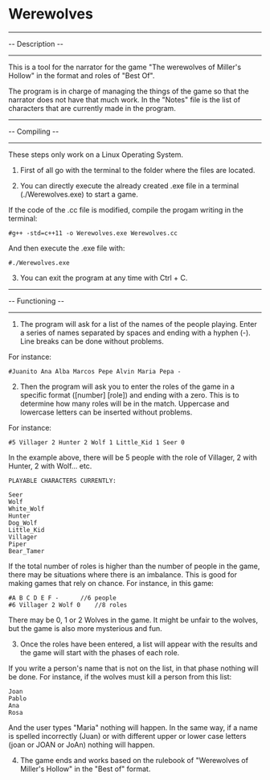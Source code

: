# Werewolves

_________________
-- Description --
_________________

This is a tool for the narrator for the game "The werewolves of Miller's Hollow" in the format and roles of "Best Of".

The program is in charge of managing the things of the game so that the narrator does not have that much work. In the "Notes" file is the list of characters that are currently made in the program.

_______________
-- Compiling --
_______________

These steps only work on a Linux Operating System.

1. First of all go with the terminal to the folder where the files are located.

2. You can directly execute the already created .exe file in a terminal (./Werewolves.exe) to start a game.

If the code of the .cc file is modified, compile the progam writing in the terminal:

	#g++ -std=c++11 -o Werewolves.exe Werewolves.cc

And then execute the .exe file with: 

	#./Werewolves.exe
	
3. You can exit the program at any time with Ctrl + C.

__________________
-- Functioning --
__________________

1. The program will ask for a list of the names of the people playing. Enter a series of names separated by spaces and ending with a hyphen (-). Line breaks can be done without problems.

For instance:

	#Juanito Ana Alba Marcos Pepe Alvin Maria Pepa -
	
2. Then the program will ask you to enter the roles of the game in a specific format ([number] [role]) and ending with a zero. This is to determine how many roles will be in the match. Uppercase and lowercase letters can be inserted without problems.

For instance:

	#5 Villager 2 Hunter 2 Wolf 1 Little_Kid 1 Seer 0
	
In the example above, there will be 5 people with the role of Villager, 2 with Hunter, 2 with Wolf... etc.

	PLAYABLE CHARACTERS CURRENTLY:
	
	Seer
	Wolf
	White_Wolf
	Hunter
	Dog_Wolf
	Little_Kid
	Villager
	Piper
	Bear_Tamer

If the total number of roles is higher than the number of people in the game, there may be situations where there is an imbalance. This is good for making games that rely on chance. For instance, in this game:

	#A B C D E F -		//6 people
	#6 Villager 2 Wolf 0	//8 roles

There may be 0, 1 or 2 Wolves in the game. It might be unfair to the wolves, but the game is also more mysterious and fun.

3. Once the roles have been entered, a list will appear with the results and the game will start with the phases of each role.

If you write a person's name that is not on the list, in that phase nothing will be done. For instance, if the wolves must kill a person from this list:

	Joan
	Pablo
	Ana
	Rosa
	
And the user types "Maria" nothing will happen. In the same way, if a name is spelled incorrectly (Juan) or with different upper or lower case letters (joan or JOAN or JoAn) nothing will happen.

4. The game ends and works based on the rulebook of "Werewolves of Miller's Hollow" in the "Best of" format.
